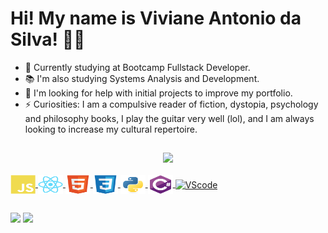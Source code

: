 # Hi! My name is Viviane Antonio da Silva! 🌈👋

- 🚀 Currently studying at Bootcamp Fullstack Developer.
- 📚 I'm also studying Systems Analysis and Development.
- 🤔 I'm looking for help with initial projects to improve my portfolio.
- ⚡ Curiosities: I am a compulsive reader of fiction, dystopia, psychology and philosophy books, I play the guitar very well (lol), and I am always looking to increase my cultural repertoire.
##
<div align="center">
  <a href="https://github.com/VivianeAntonio">
  <img height="200em" src="https://github-readme-stats.vercel.app/api/top-langs/?username=VivianeAntonio&layout=compact&langs_count=7&theme=synthwave"/>
</div>

  <div style="display: inline_block"><br>
  <img align="center" alt="Js" height="30" width="40" src="https://raw.githubusercontent.com/devicons/devicon/master/icons/javascript/javascript-plain.svg">
  <img align="center" alt="React" height="30" width="40" src="https://raw.githubusercontent.com/devicons/devicon/master/icons/react/react-original.svg">
  <img align="center" alt="HTML" height="30" width="40" src="https://raw.githubusercontent.com/devicons/devicon/master/icons/html5/html5-original.svg">
  <img align="center" alt="CSS" height="30" width="40" src="https://raw.githubusercontent.com/devicons/devicon/master/icons/css3/css3-original.svg">
  <img align="center" alt="Python" height="30" width="40" src="https://raw.githubusercontent.com/devicons/devicon/master/icons/python/python-original.svg">
  <img align="center" alt="Csharp" height="30" width="40" src="https://raw.githubusercontent.com/devicons/devicon/master/icons/csharp/csharp-original.svg">
  <img align="center" alt="VScode" height="30" width="40" src="https://cdn.jsdelivr.net/gh/devicons/devicon/icons/visualstudio/visualstudio-plain.svg"> 
</div>
  
##

<div> 
  <a href = "mailto:asilvaviviane@gmail.com"><img src="https://img.shields.io/badge/Gmail-D14836?style=for-the-badge&logo=gmail&logoColor=white" target="_blank"></a>
  <a href="https://www.linkedin.com/in/vivianeantoniodasilva/" target="_blank"><img src="https://img.shields.io/badge/LinkedIn-0077B5?style=for-the-badge&logo=linkedin&logoColor=white" target="_blank"></a> 
 
